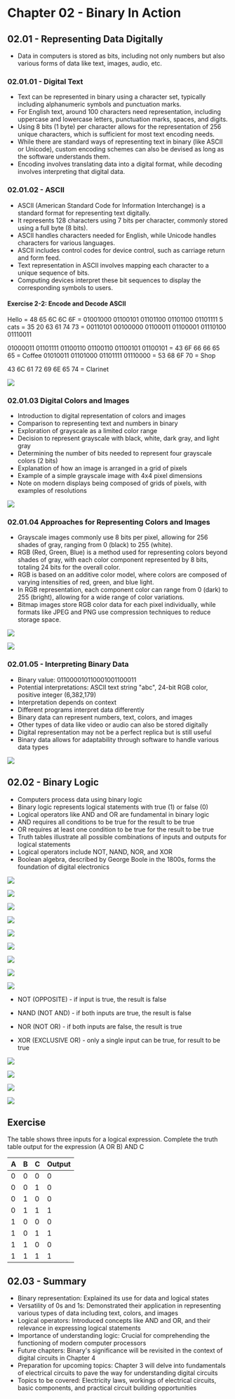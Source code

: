 # Chapter 02 - Binary In Action

## 02.01 - Representing Data Digitally

- Data in computers is stored as bits, including not only numbers but also various forms of data like text, images, audio, etc.

### 02.01.01 - Digital Text

- Text can be represented in binary using a character set, typically including alphanumeric symbols and punctuation marks.
- For English text, around 100 characters need representation, including uppercase and lowercase letters, punctuation marks, spaces, and digits.
- Using 8 bits (1 byte) per character allows for the representation of 256 unique characters, which is sufficient for most text encoding needs.
- While there are standard ways of representing text in binary (like ASCII or Unicode), custom encoding schemes can also be devised as long as the software understands them.
- Encoding involves translating data into a digital format, while decoding involves interpreting that digital data.

### 02.01.02 - ASCII

- ASCII (American Standard Code for Information Interchange) is a standard format for representing text digitally.
- It represents 128 characters using 7 bits per character, commonly stored using a full byte (8 bits).
- ASCII handles characters needed for English, while Unicode handles characters for various languages.
- ASCII includes control codes for device control, such as carriage return and form feed.
- Text representation in ASCII involves mapping each character to a unique sequence of bits.
- Computing devices interpret these bit sequences to display the corresponding symbols to users.

#### Exercise 2-2: Encode and Decode ASCII

Hello = 48 65 6C 6C 6F = 01001000 01100101 01101100 01101100 01101111
5 cats = 35 20 63 61 74 73 = 00110101 00100000 01100011 01100001 01110100 01110011

01000011 01101111 01100110 01100110 01100101 01100101 = 43 6F 66 66 65 65 = Coffee
01010011 01101000 01101111 01110000 = 53 68 6F 70 = Shop

43 6C 61 72 69 6E 65 74 = Clarinet

![](/images/02-01-01.png)

### 02.01.03 Digital Colors and Images

- Introduction to digital representation of colors and images
- Comparison to representing text and numbers in binary
- Exploration of grayscale as a limited color range
- Decision to represent grayscale with black, white, dark gray, and light gray
- Determining the number of bits needed to represent four grayscale colors (2 bits)
- Explanation of how an image is arranged in a grid of pixels
- Example of a simple grayscale image with 4x4 pixel dimensions
- Note on modern displays being composed of grids of pixels, with examples of resolutions

![](/images/02-01-02.png)

### 02.01.04 Approaches for Representing Colors and Images

- Grayscale images commonly use 8 bits per pixel, allowing for 256 shades of gray, ranging from 0 (black) to 255 (white).
- RGB (Red, Green, Blue) is a method used for representing colors beyond shades of gray, with each color component represented by 8 bits, totaling 24 bits for the overall color.
- RGB is based on an additive color model, where colors are composed of varying intensities of red, green, and blue light.
- In RGB representation, each component color can range from 0 (dark) to 255 (bright), allowing for a wide range of color variations.
- Bitmap images store RGB color data for each pixel individually, while formats like JPEG and PNG use compression techniques to reduce storage space.

![](/images/02-01-03.png)

![](/images/02-01-04.png)

### 02.01.05 - Interpreting Binary Data

- Binary value: 011000010110001001100011
- Potential interpretations: ASCII text string "abc", 24-bit RGB color, positive integer (6,382,179)
- Interpretation depends on context
- Different programs interpret data differently
- Binary data can represent numbers, text, colors, and images
- Other types of data like video or audio can also be stored digitally
- Digital representation may not be a perfect replica but is still useful
- Binary data allows for adaptability through software to handle various data types

![](/images/02-01-05.png)

## 02.02 - Binary Logic

- Computers process data using binary logic
- Binary logic represents logical statements with true (1) or false (0)
- Logical operators like AND and OR are fundamental in binary logic
- AND requires all conditions to be true for the result to be true
- OR requires at least one condition to be true for the result to be true
- Truth tables illustrate all possible combinations of inputs and outputs for logical statements
- Logical operators include NOT, NAND, NOR, and XOR
- Boolean algebra, described by George Boole in the 1800s, forms the foundation of digital electronics

![](/images/02-02-01.png)

![](/images/02-02-02.png)

![](/images/02-02-03.png)

![](/images/02-02-04.png)

![](/images/02-02-05.png)

![](/images/02-02-06.png)

![](/images/02-02-07.png)

![](/images/02-02-08.png)

![](/images/02-02-09.png)

- NOT (OPPOSITE) - if input is true, the result is false

- NAND (NOT AND) - if both inputs are true, the result is false

- NOR (NOT OR) - if both inputs are false, the result is true

- XOR (EXCLUSIVE OR) - only a single input can be true, for result to be true

![](/images/02-02-10.png)

![](/images/02-02-11.png)

![](/images/02-02-12.png)

![](/images/02-02-13.png)

## Exercise

The table shows three inputs for a logical expression.
Complete the truth table output for the expression (A OR B) AND C

| A   | B   | C   | Output |
| --- | --- | --- | ------ |
| 0   | 0   | 0   | 0      |
| 0   | 0   | 1   | 0      |
| 0   | 1   | 0   | 0      |
| 0   | 1   | 1   | 1      |
| 1   | 0   | 0   | 0      |
| 1   | 0   | 1   | 1      |
| 1   | 1   | 0   | 0      |
| 1   | 1   | 1   | 1      |

## 02.03 - Summary

- Binary representation: Explained its use for data and logical states
- Versatility of 0s and 1s: Demonstrated their application in representing various types of data including text, colors, and images
- Logical operators: Introduced concepts like AND and OR, and their relevance in expressing logical statements
- Importance of understanding logic: Crucial for comprehending the functioning of modern computer processors
- Future chapters: Binary's significance will be revisited in the context of digital circuits in Chapter 4
- Preparation for upcoming topics: Chapter 3 will delve into fundamentals of electrical circuits to pave the way for understanding digital circuits
- Topics to be covered: Electricity laws, workings of electrical circuits, basic components, and practical circuit building opportunities
